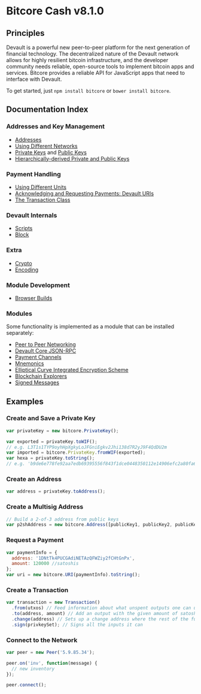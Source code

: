 # Bitcore Cash v8.1.0

## Principles

Devault is a powerful new peer-to-peer platform for the next generation of financial technology. The decentralized nature of the Devault network allows for highly resilient bitcoin infrastructure, and the developer community needs reliable, open-source tools to implement bitcoin apps and services. Bitcore provides a reliable API for JavaScript apps that need to interface with Devault.

To get started, just `npm install bitcore` or `bower install bitcore`.

## Documentation Index

### Addresses and Key Management

- [Addresses](address.md)
- [Using Different Networks](networks.md)
- [Private Keys](privatekey.md) and [Public Keys](publickey.md)
- [Hierarchically-derived Private and Public Keys](hierarchical.md)

### Payment Handling

- [Using Different Units](unit.md)
- [Acknowledging and Requesting Payments: Devault URIs](uri.md)
- [The Transaction Class](transaction.md)

### Devault Internals

- [Scripts](script.md)
- [Block](block.md)

### Extra

- [Crypto](crypto.md)
- [Encoding](encoding.md)

### Module Development

- [Browser Builds](browser.md)

### Modules

Some functionality is implemented as a module that can be installed separately:

- [Peer to Peer Networking](https://github.com/bitpay/bitcore/tree/master/packages/bitcore-p2p-dvt)
- [Devault Core JSON-RPC](https://github.com/bitpay/devaultd-rpc)
- [Payment Channels](https://github.com/bitpay/bitcore-channel)
- [Mnemonics](https://github.com/bitpay/bitcore/tree/master/packages/bitcore-mnemonic)
- [Elliptical Curve Integrated Encryption Scheme](https://github.com/bitpay/bitcore-ecies)
- [Blockchain Explorers](https://github.com/bitpay/bitcore-explorers)
- [Signed Messages](https://github.com/bitpay/bitcore-message)

## Examples

### Create and Save a Private Key

```javascript
var privateKey = new bitcore.PrivateKey();

var exported = privateKey.toWIF();
// e.g. L3T1s1TYP9oyhHpXgkyLoJFGniEgkv2Jhi138d7R2yJ9F4QdDU2m
var imported = bitcore.PrivateKey.fromWIF(exported);
var hexa = privateKey.toString();
// e.g. 'b9de6e778fe92aa7edb69395556f843f1dce0448350112e14906efc2a80fa61a'
```

### Create an Address

```javascript
var address = privateKey.toAddress();
```

### Create a Multisig Address

```javascript
// Build a 2-of-3 address from public keys
var p2shAddress = new bitcore.Address([publicKey1, publicKey2, publicKey3], 2);
```

### Request a Payment

```javascript
var paymentInfo = {
  address: '1DNtTk4PUCGAdiNETAzQFWZiy2fCHtGnPx',
  amount: 120000 //satoshis
};
var uri = new bitcore.URI(paymentInfo).toString();
```

### Create a Transaction

```javascript
var transaction = new Transaction()
  .from(utxos) // Feed information about what unspent outputs one can use
  .to(address, amount) // Add an output with the given amount of satoshis
  .change(address) // Sets up a change address where the rest of the funds will go
  .sign(privkeySet); // Signs all the inputs it can
```

### Connect to the Network

```javascript
var peer = new Peer('5.9.85.34');

peer.on('inv', function(message) {
  // new inventory
});

peer.connect();
```
